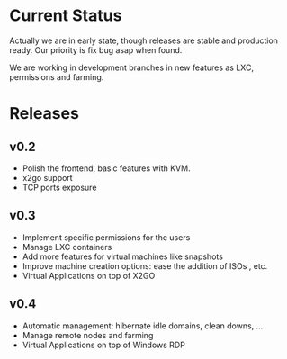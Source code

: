# Current Status

Actually we are in early state, though releases are stable and production ready.
Our priority is fix bug asap when found.

We are working in development branches in new features as LXC, permissions and farming.

# Releases

## v0.2
- Polish the frontend, basic features with KVM.
- x2go support
- TCP ports exposure

## v0.3
- Implement specific permissions for the users
- Manage LXC containers
- Add more features for virtual machines like snapshots
- Improve machine creation options: ease the addition of ISOs , etc.
- Virtual Applications on top of X2GO

## v0.4
- Automatic management: hibernate idle domains, clean downs, ...
- Manage remote nodes and farming
- Virtual Applications on top of Windows RDP
